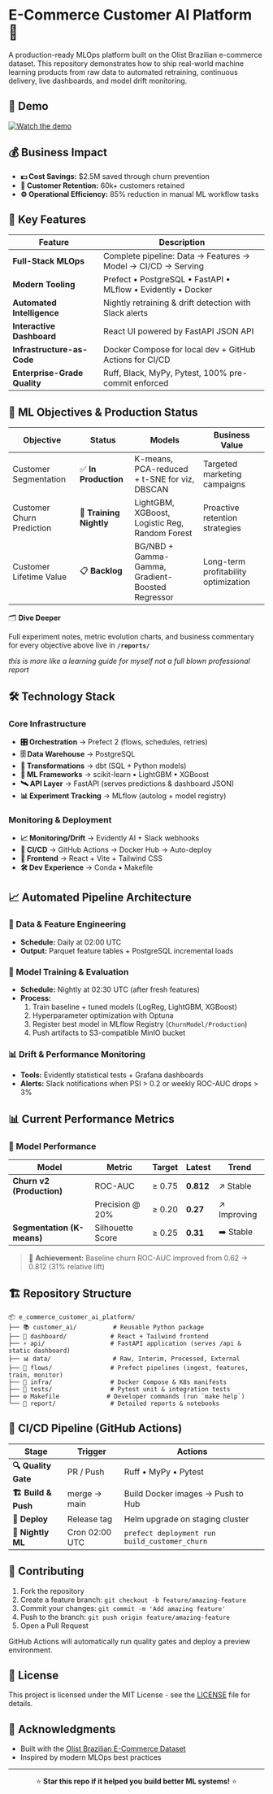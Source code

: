# E-Commerce Customer AI Platform 🚀

A production-ready MLOps platform built on the Olist Brazilian e-commerce dataset. This repository demonstrates how to ship real-world machine learning products from raw data to automated retraining, continuous delivery, live dashboards, and model drift monitoring.

## 🎥 Demo

[![Watch the demo](https://github.com/user-attachments/assets/b4c5f9f2-a378-49d8-87a8-1536a20f5ecb)](https://youtu.be/o8FfLyBBcN4)

## 💰 Business Impact

- **💵 Cost Savings:** $2.5M saved through churn prevention
- **👥 Customer Retention:** 60k+ customers retained
- **⚙️ Operational Efficiency:** 85% reduction in manual ML workflow tasks

## 🌟 Key Features

| Feature | Description |
|---------|-------------|
| **Full-Stack MLOps** | Complete pipeline: Data → Features → Model → CI/CD → Serving |
| **Modern Tooling** | Prefect • PostgreSQL • FastAPI • MLflow • Evidently • Docker |
| **Automated Intelligence** | Nightly retraining & drift detection with Slack alerts |
| **Interactive Dashboard** | React UI powered by FastAPI JSON API |
| **Infrastructure-as-Code** | Docker Compose for local dev + GitHub Actions for CI/CD |
| **Enterprise-Grade Quality** | Ruff, Black, MyPy, Pytest, 100% pre-commit enforced |

## 🎯 ML Objectives & Production Status

| Objective | Status | Models | Business Value |
|-----------|--------|--------|---------------|
| Customer Segmentation | ✅ **In Production** | K-means, PCA-reduced + t-SNE for viz, DBSCAN | Targeted marketing campaigns |
| Customer Churn Prediction | 🔄 **Training Nightly** | LightGBM, XGBoost, Logistic Reg, Random Forest | Proactive retention strategies |
| Customer Lifetime Value | 📋 **Backlog** | BG/NBD + Gamma-Gamma, Gradient-Boosted Regressor | Long-term profitability optimization |

🗂 **Dive Deeper**

Full experiment notes, metric evolution charts, and business commentary for every
objective above live in **`/reports/`**

*this is more like a learning guide for myself not a full blown professional report*

## 🛠️ Technology Stack

### Core Infrastructure
- **🎛️ Orchestration** → Prefect 2 (flows, schedules, retries)
- **🗄️ Data Warehouse** → PostgreSQL
- **🔄 Transformations** → dbt (SQL + Python models)
- **🧠 ML Frameworks** → scikit-learn • LightGBM • XGBoost
- **🛰️ API Layer** → FastAPI (serves predictions & dashboard JSON)
- **📊 Experiment Tracking** → MLflow (autolog + model registry)

### Monitoring & Deployment
- **📈 Monitoring/Drift** → Evidently AI + Slack webhooks
- **🚀 CI/CD** → GitHub Actions → Docker Hub → Auto-deploy
- **🎨 Frontend** → React + Vite + Tailwind CSS
- **🛠️ Dev Experience** → Conda • Makefile


## 📈 Automated Pipeline Architecture

### 🔄 Data & Feature Engineering
- **Schedule:** Daily at 02:00 UTC
- **Output:** Parquet feature tables + PostgreSQL incremental loads

### 🧠 Model Training & Evaluation
- **Schedule:** Nightly at 02:30 UTC (after fresh features)
- **Process:**
  1. Train baseline + tuned models (LogReg, LightGBM, XGBoost)
  2. Hyperparameter optimization with Optuna
  3. Register best model in MLflow Registry (`ChurnModel/Production`)
  4. Push artifacts to S3-compatible MinIO bucket

### 📊 Drift & Performance Monitoring
- **Tools:** Evidently statistical tests + Grafana dashboards
- **Alerts:** Slack notifications when PSI > 0.2 or weekly ROC-AUC drops > 3%

## 📊 Current Performance Metrics

### 🎯 Model Performance

| Model | Metric | Target | Latest | Trend |
|-------|--------|---------|--------|-------|
| **Churn v2 (Production)** | ROC-AUC | ≥ 0.75 | **0.812** | ↗️ Stable |
| | Precision @ 20% | ≥ 0.20 | **0.27** | ↗️ Improving |
| **Segmentation (K-means)** | Silhouette Score | ≥ 0.25 | **0.31** | ➡️ Stable |

> 🎉 **Achievement:** Baseline churn ROC-AUC improved from 0.62 → 0.812 (31% relative lift)

## 🏗️ Repository Structure

```
📦 e_commerce_customer_ai_platform/
├── 📚 customer_ai/          # Reusable Python package
├── 🎨 dashboard/            # React + Tailwind frontend
├── ⚡ api/                  # FastAPI application (serves /api & static dashboard)
├── 📊 data/                 # Raw, Interim, Processed, External
├── 🔄 flows/                # Prefect pipelines (ingest, features, train, monitor)
├── 🐳 infra/                # Docker Compose & K8s manifests
├── 🧪 tests/                # Pytest unit & integration tests
├── ⚙️ Makefile             # Developer commands (run `make help`)
└── 📖 report/               # Detailed reports & notebooks
```

## 🔄 CI/CD Pipeline (GitHub Actions)

| Stage | Trigger | Actions |
|-------|---------|---------|
| **🔍 Quality Gate** | PR / Push | Ruff • MyPy • Pytest |
| **🏗️ Build & Push** | merge → main | Build Docker images → Push to Hub |
| **🚀 Deploy** | Release tag | Helm upgrade on staging cluster |
| **🌙 Nightly ML** | Cron 02:00 UTC | `prefect deployment run build_customer_churn` |


## 🤝 Contributing

1. Fork the repository
2. Create a feature branch: `git checkout -b feature/amazing-feature`
3. Commit your changes: `git commit -m 'Add amazing feature'`
4. Push to the branch: `git push origin feature/amazing-feature`
5. Open a Pull Request

GitHub Actions will automatically run quality gates and deploy a preview environment.

## 📄 License

This project is licensed under the MIT License - see the [LICENSE](LICENSE) file for details.

## 🙏 Acknowledgments

- Built with the [Olist Brazilian E-Commerce Dataset](https://www.kaggle.com/olistbr/brazilian-ecommerce)
- Inspired by modern MLOps best practices

---

<div align="center">
  
⭐ **Star this repo if it helped you build better ML systems!** ⭐

</div>
